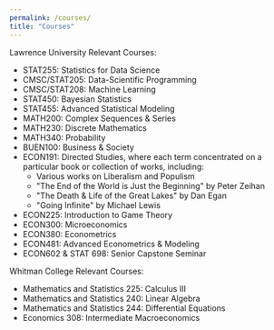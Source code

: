 ```yaml
---
permalink: /courses/
title: "Courses"
---
```


Lawrence University Relevant Courses: 

- STAT255: Statistics for Data Science
- CMSC/STAT205: Data-Scientific Programming
- CMSC/STAT208: Machine Learning
- STAT450: Bayesian Statistics
- STAT455: Advanced Statistical Modeling
- MATH200: Complex Sequences & Series
- MATH230: Discrete Mathematics
- MATH340: Probability
- BUEN100: Business & Society
- ECON191: Directed Studies, where each term concentrated on a particular book or collection of works, including:
  - Various works on Liberalism and Populism
  - "The End of the World is Just the Beginning" by Peter Zeihan
  - "The Death & Life of the Great Lakes" by Dan Egan
  - "Going Infinite" by Michael Lewis 
- ECON225: Introduction to Game Theory
- ECON300: Microeconomics
- ECON380: Econometrics
- ECON481: Advanced Econometrics & Modeling
- ECON602 & STAT 698: Senior Capstone Seminar


Whitman College Relevant Courses: 

- Mathematics and Statistics 225: Calculus III
- Mathematics and Statistics 240: Linear Algebra
- Mathematics and Statistics 244: Differential Equations
- Economics 308: Intermediate Macroeconomics



